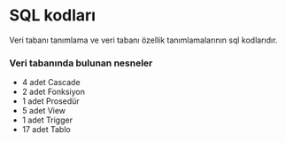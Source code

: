 # SQL kodları
Veri tabanı tanımlama ve veri tabanı özellik tanımlamalarının sql kodlarıdır.
### Veri tabanında bulunan nesneler

* 4 adet Cascade
* 2 adet Fonksiyon
* 1 adet Prosedür
* 5 adet View
* 1 adet Trigger
* 17 adet Tablo
